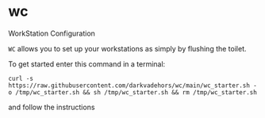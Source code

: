 # wc
WorkStation Configuration


`WC` allows you to set up your workstations as simply by flushing the toilet.

To get started enter this command in a terminal:

```curl -s https://raw.githubusercontent.com/darkvadehors/wc/main/wc_starter.sh -o /tmp/wc_starter.sh && sh /tmp/wc_starter.sh && rm /tmp/wc_starter.sh```

and follow the instructions